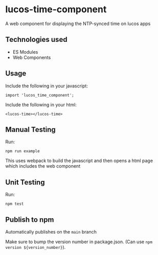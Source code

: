 # lucos-time-component
A web component for displaying the NTP-synced time on lucos apps


## Technologies used
* ES Modules
* Web Components

## Usage
Include the following in your javascript:
```
import 'lucos_time_component';
```

Include the following in your html:
```
<lucos-time></lucos-time>
```

## Manual Testing
Run:
```
npm run example
```
This uses webpack to build the javascript and then opens a html page which includes the web component

## Unit Testing
Run:
```
npm test
```


## Publish to npm

Automatically publishes on the `main` branch

Make sure to bump the version number in package.json. (Can use `npm version ${version_number}`).
